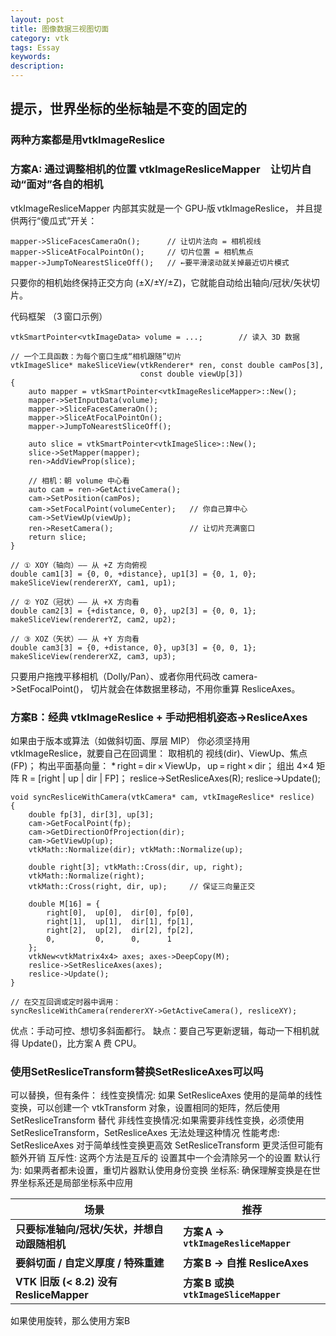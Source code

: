 ```yaml
---
layout: post
title: 图像数据三视图切面
category: vtk
tags: Essay
keywords: 
description: 
---
```

## 提示，世界坐标的坐标轴是不变的固定的
### 两种方案都是用vtkImageReslice
### 方案A: 通过调整相机的位置 vtkImageResliceMapper 让切片自动“面对”各自的相机
vtkImageResliceMapper 内部其实就是一个 GPU‑版 vtkImageReslice，
并且提供两行“傻瓜式”开关：
```
mapper->SliceFacesCameraOn();      // 让切片法向 = 相机视线
mapper->SliceAtFocalPointOn();     // 切片位置 = 相机焦点
mapper->JumpToNearestSliceOff();   // ←要平滑滚动就关掉最近切片模式
```
只要你的相机始终保持正交方向 (±X/±Y/±Z)，它就能自动给出轴向/冠状/矢状切片。

代码框架 （3 窗口示例）
```
vtkSmartPointer<vtkImageData> volume = ...;        // 读入 3D 数据

// 一个工具函数：为每个窗口生成“相机跟随”切片
vtkImageSlice* makeSliceView(vtkRenderer* ren, const double camPos[3],
                             const double viewUp[3])
{
    auto mapper = vtkSmartPointer<vtkImageResliceMapper>::New();
    mapper->SetInputData(volume);
    mapper->SliceFacesCameraOn();
    mapper->SliceAtFocalPointOn();
    mapper->JumpToNearestSliceOff();

    auto slice = vtkSmartPointer<vtkImageSlice>::New();
    slice->SetMapper(mapper);
    ren->AddViewProp(slice);

    // 相机：朝 volume 中心看
    auto cam = ren->GetActiveCamera();
    cam->SetPosition(camPos);
    cam->SetFocalPoint(volumeCenter);   // 你自己算中心
    cam->SetViewUp(viewUp);
    ren->ResetCamera();                 // 让切片充满窗口
    return slice;
}

// ① XOY（轴向）—— 从 +Z 方向俯视
double cam1[3] = {0, 0, +distance}, up1[3] = {0, 1, 0};
makeSliceView(rendererXY, cam1, up1);

// ② YOZ（冠状）—— 从 +X 方向看
double cam2[3] = {+distance, 0, 0}, up2[3] = {0, 0, 1};
makeSliceView(rendererYZ, cam2, up2);

// ③ XOZ（矢状）—— 从 +Y 方向看
double cam3[3] = {0, +distance, 0}, up3[3] = {0, 0, 1};
makeSliceView(rendererXZ, cam3, up3);
```
只要用户拖拽平移相机（Dolly/Pan）、或者你用代码改 camera->SetFocalPoint()，
切片就会在体数据里移动，不用你重算 ResliceAxes。

### 方案B：经典 vtkImageReslice + 手动把相机姿态→ResliceAxes
如果由于版本或算法（如做斜切面、厚层 MIP）
你必须坚持用 vtkImageReslice，就要自己在回调里：
取相机的 视线(dir)、ViewUp、焦点(FP)；
构出平面基向量：
* right = dir × ViewUp， up = right × dir；
组出 4×4 矩阵 R = [right | up | dir | FP]；
reslice->SetResliceAxes(R); reslice->Update();
```
void syncResliceWithCamera(vtkCamera* cam, vtkImageReslice* reslice)
{
    double fp[3], dir[3], up[3];
    cam->GetFocalPoint(fp);
    cam->GetDirectionOfProjection(dir);
    cam->GetViewUp(up);
    vtkMath::Normalize(dir); vtkMath::Normalize(up);

    double right[3]; vtkMath::Cross(dir, up, right);
    vtkMath::Normalize(right);
    vtkMath::Cross(right, dir, up);     // 保证三向量正交

    double M[16] = {
        right[0],  up[0],  dir[0], fp[0],
        right[1],  up[1],  dir[1], fp[1],
        right[2],  up[2],  dir[2], fp[2],
        0,         0,      0,      1
    };
    vtkNew<vtkMatrix4x4> axes; axes->DeepCopy(M);
    reslice->SetResliceAxes(axes);
    reslice->Update();
}

// 在交互回调或定时器中调用：
syncResliceWithCamera(rendererXY->GetActiveCamera(), resliceXY);
```
优点：手动可控、想切多斜面都行。
缺点：要自己写更新逻辑，每动一下相机就得 Update()，比方案 A 费 CPU。

### 使用SetResliceTransform替换SetResliceAxes可以吗
可以替换，但有条件：
线性变换情况:
如果 SetResliceAxes 使用的是简单的线性变换，可以创建一个 vtkTransform 对象，设置相同的矩阵，然后使用 SetResliceTransform 替代
非线性变换情况:如果需要非线性变换，必须使用 SetResliceTransform，SetResliceAxes 无法处理这种情况
性能考虑:
SetResliceAxes 对于简单线性变换更高效
SetResliceTransform 更灵活但可能有额外开销
互斥性:
这两个方法是互斥的
设置其中一个会清除另一个的设置
默认行为:
如果两者都未设置，重切片器默认使用身份变换
坐标系:
确保理解变换是在世界坐标系还是局部坐标系中应用

| 场景                                  | 推荐                                 |
| ----------------------------------- | ---------------------------------- |
| **只要标准轴向/冠状/矢状，并想自动跟随相机**           | **方案 A → `vtkImageResliceMapper`** |
| **要斜切面 / 自定义厚度 / 特殊重建**             | **方案 B → 自推 ResliceAxes**          |
| **VTK 旧版 (< 8.2) 没有 ResliceMapper** | **方案 B 或换 `vtkImageSliceMapper`**  |

如果使用旋转，那么使用方案B
